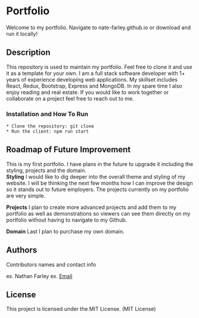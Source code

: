 # Portfolio

Welcome to my portfolio. Navigate to nate-farley.github.io or download and run it locally!

## Description

This repository is used to maintain my portfolio. Feel free to clone it and use it as a template for your own. I am a full stack software developer with 1+ years of experience developing web applications. My skillset includes React, Redux, Bootstrap, Express and MongoDB. In my spare time I also enjoy reading and real estate. If you would like to work together or collaborate on a project feel free to reach out to me. 

### Installation and How To Run

```
* Clone the repository: git clone
* Run the client: npm run start
```

## Roadmap of Future Improvement
This is my first portfolio.  I have plans in the future to upgrade it including the styling, projects and the domain.  
**Styling**
I would like to dig deeper into the overall theme and styling of my website.  I will be thinking the next few months how I can improve the design so it stands out to future employers. The projects
currently on my portfolio are very simple.  

**Projects**
I plan to create more advanced projects and add them to my portfolio as well as demonstrations so viewers can
see them directly on my portfolio without having to navigate to my Github.  

**Domain**
Last I plan to purchase my own domain.

## Authors

Contributors names and contact info

ex. Nathan Farley 
ex. [Email](natefarley@live.com)


## License

This project is licensed under the MIT License. (MIT License)
